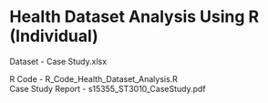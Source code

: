 # Health Dataset Analysis Using R (Individual)
Dataset - Case Study.xlsx 

R Code - R_Code_Health_Dataset_Analysis.R  
Case Study Report - s15355_ST3010_CaseStudy.pdf
